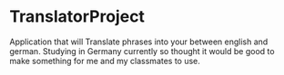 # TranslatorProject
 Application that will Translate phrases into your between english and german. Studying in Germany currently so thought it would be good to make something for me and my classmates to use.
